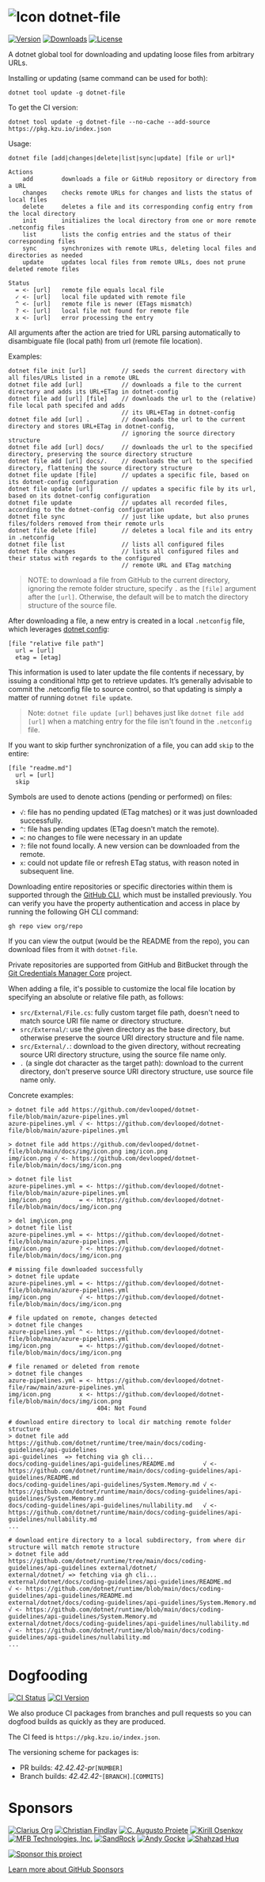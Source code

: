 ![Icon](https://raw.githubusercontent.com/devlooped/dotnet-file/main/docs/img/icon-32.png) dotnet-file
============

[![Version](https://img.shields.io/nuget/v/dotnet-file.svg?color=royalblue)](https://www.nuget.org/packages/dotnet-file)
[![Downloads](https://img.shields.io/nuget/dt/dotnet-file.svg?color=darkmagenta)](https://www.nuget.org/packages/dotnet-file)
[![License](https://img.shields.io/github/license/devlooped/dotnet-file.svg?color=blue)](https://github.com/devlooped/dotnet-file/blob/master/LICENSE)

<!-- #content -->
A dotnet global tool for downloading and updating loose files from arbitrary URLs.

Installing or updating (same command can be used for both):

```
dotnet tool update -g dotnet-file
```

To get the CI version:

```
dotnet tool update -g dotnet-file --no-cache --add-source https://pkg.kzu.io/index.json
```

Usage:

    dotnet file [add|changes|delete|list|sync|update] [file or url]*

    Actions
        add        downloads a file or GitHub repository or directory from a URL
        changes    checks remote URLs for changes and lists the status of local files
        delete     deletes a file and its corresponding config entry from the local directory
        init       initializes the local directory from one or more remote .netconfig files
        list       lists the config entries and the status of their corresponding files
        sync       synchronizes with remote URLs, deleting local files and directories as needed
        update     updates local files from remote URLs, does not prune deleted remote files

    Status
      = <- [url]   remote file equals local file
      ✓ <- [url]   local file updated with remote file
      ^ <- [url]   remote file is newer (ETags mismatch)
      ? <- [url]   local file not found for remote file
      x <- [url]   error processing the entry


All arguments after the action are tried for URL parsing automatically to 
disambiguate file (local path) from url (remote file location).

Examples:

    dotnet file init [url]          // seeds the current directory with all files/URLs listed in a remote URL
    dotnet file add [url]           // downloads a file to the current directory and adds its URL+ETag in dotnet-config
    dotnet file add [url] [file]    // downloads the url to the (relative) file local path specifed and adds
                                    // its URL+ETag in dotnet-config
    dotnet file add [url] .         // downloads the url to the current directory and stores URL+ETag in dotnet-config, 
                                    // ignoring the source directory structure
    dotnet file add [url] docs/     // downloads the url to the specified directory, preserving the source directory structure
    dotnet file add [url] docs/.    // downloads the url to the specified directory, flattening the source directory structure
    dotnet file update [file]       // updates a specific file, based on its dotnet-config configuration
    dotnet file update [url]        // updates a specific file by its url, based on its dotnet-config configuration
    dotnet file update              // updates all recorded files, according to the dotnet-config configuration
    dotnet file sync                // just like update, but also prunes files/folders removed from their remote urls
    dotnet file delete [file]       // deletes a local file and its entry in .netconfig
    dotnet file list                // lists all configured files
    dotnet file changes             // lists all configured files and their status with regards to the configured 
                                    // remote URL and ETag matching

> NOTE: to download a file from GitHub to the current directory, ignoring the remote folder structure, 
> specify `.` as the `[file]` argument after the `[url]`. Otherwise, the default will be to match the 
> directory structure of the source file.  


After downloading a file, a new entry is created in a local `.netconfig` file, which
leverages [dotnet config](https://github.com/kzu/dotnet-config):

    [file "relative file path"]
      url = [url]
      etag = [etag]

This information is used to later update the file contents if necessary, by issuing a 
conditional http get to retrieve updates. It’s generally advisable to commit the .netconfig file 
to source control, so that updating is simply a matter of running `dotnet file update`. 

> Note: `dotnet file update [url]` behaves just like `dotnet file add [url]` when a matching 
> entry for the file isn't found in the `.netconfig` file.

If you want to skip further synchronization of a file, you can add `skip` to the entire: 

    [file "readme.md"]
      url = [url]
      skip

Symbols are used to denote actions (pending or performed) on files:

* `√`: file has no pending updated (ETag matches) or it was just downloaded successfully.
* `^`: file has pending updates (ETag doesn't match the remote).
* `=`: no changes to file were necessary in an update
* `?`: file not found locally. A new version can be downloaded from the remote.
* `x`: could not update file or refresh ETag status, with reason noted in subsequent line.

Downloading entire repositories or specific directories within them is supported through the 
[GitHub CLI](https://cli.github.com/manual/installation), which must be installed previously. 
You can verify you have the property authentication and access in place by running the following 
GH CLI command:

    gh repo view org/repo

If you can view the output (would be the README from the repo), you can download files from it
with `dotnet-file`.


Private repositories are supported from GitHub and BitBucket through the 
[Git Credentials Manager Core](https://github.blog/2020-07-02-git-credential-manager-core-building-a-universal-authentication-experience/) 
project.

When adding a file, it's possible to customize the local file location by specifying an absolute 
or relative file path, as follows:

* `src/External/File.cs`: fully custom target file path, doesn't need to match source URI file name 
  or directory structure.
* `src/External/`: use the given directory as the base directory, but otherwise preserve the source 
  URI directory structure and file name.
* `src/External/.`: download to the given directory, without recreating source URI directory structure, 
  using the source file name only.
* `.` (a single dot character as the target path): download to the current directory, don't preserve 
  source URI directory structure, use source file name only.


Concrete examples:

    > dotnet file add https://github.com/devlooped/dotnet-file/blob/main/azure-pipelines.yml
    azure-pipelines.yml √ <- https://github.com/devlooped/dotnet-file/blob/main/azure-pipelines.yml

    > dotnet file add https://github.com/devlooped/dotnet-file/blob/main/docs/img/icon.png img/icon.png
    img/icon.png √ <- https://github.com/devlooped/dotnet-file/blob/main/docs/img/icon.png

    > dotnet file list
    azure-pipelines.yml = <- https://github.com/devlooped/dotnet-file/blob/main/azure-pipelines.yml
    img/icon.png        = <- https://github.com/devlooped/dotnet-file/blob/main/docs/img/icon.png

    > del img\icon.png
    > dotnet file list
    azure-pipelines.yml = <- https://github.com/devlooped/dotnet-file/blob/main/azure-pipelines.yml
    img/icon.png        ? <- https://github.com/devlooped/dotnet-file/blob/main/docs/img/icon.png

    # missing file downloaded successfully
    > dotnet file update
    azure-pipelines.yml = <- https://github.com/devlooped/dotnet-file/blob/main/azure-pipelines.yml
    img/icon.png        √ <- https://github.com/devlooped/dotnet-file/blob/main/docs/img/icon.png

    # file updated on remote, changes detected
    > dotnet file changes
    azure-pipelines.yml ^ <- https://github.com/devlooped/dotnet-file/blob/main/azure-pipelines.yml
    img/icon.png        = <- https://github.com/devlooped/dotnet-file/blob/main/docs/img/icon.png

    # file renamed or deleted from remote
    > dotnet file changes
    azure-pipelines.yml = <- https://github.com/devlooped/dotnet-file/raw/main/azure-pipelines.yml
    img/icon.png        x <- https://github.com/devlooped/dotnet-file/blob/main/docs/img/icon.png
                             404: Not Found

    # download entire directory to local dir matching remote folder structure
    > dotnet file add https://github.com/dotnet/runtime/tree/main/docs/coding-guidelines/api-guidelines
    api-guidelines  => fetching via gh cli...
    docs/coding-guidelines/api-guidelines/README.md        √ <- https://github.com/dotnet/runtime/main/docs/coding-guidelines/api-guidelines/README.md
    docs/coding-guidelines/api-guidelines/System.Memory.md √ <- https://github.com/dotnet/runtime/main/docs/coding-guidelines/api-guidelines/System.Memory.md
    docs/coding-guidelines/api-guidelines/nullability.md   √ <- https://github.com/dotnet/runtime/main/docs/coding-guidelines/api-guidelines/nullability.md
    ...

    # download entire directory to a local subdirectory, from where dir structure will match remote structure
    > dotnet file add https://github.com/dotnet/runtime/tree/main/docs/coding-guidelines/api-guidelines external/dotnet/
    external/dotnet/ => fetching via gh cli...
    external/dotnet/docs/coding-guidelines/api-guidelines/README.md        √ <- https://github.com/dotnet/runtime/blob/main/docs/coding-guidelines/api-guidelines/README.md
    external/dotnet/docs/coding-guidelines/api-guidelines/System.Memory.md √ <- https://github.com/dotnet/runtime/blob/main/docs/coding-guidelines/api-guidelines/System.Memory.md
    external/dotnet/docs/coding-guidelines/api-guidelines/nullability.md   √ <- https://github.com/dotnet/runtime/blob/main/docs/coding-guidelines/api-guidelines/nullability.md
    ...

<!-- #content -->

# Dogfooding

[![CI Status](https://github.com/devlooped/dotnet-file/workflows/build/badge.svg?branch=main)](https://github.com/devlooped/dotnet-file/actions?query=branch%3Amain+workflow%3Abuild+)
[![CI Version](https://img.shields.io/endpoint?url=https://shields.kzu.io/vpre/dotnet-file/main&label=nuget.ci&color=brightgreen)](https://pkg.kzu.io/index.json)

We also produce CI packages from branches and pull requests so you can dogfood builds as quickly as they are produced. 

The CI feed is `https://pkg.kzu.io/index.json`. 

The versioning scheme for packages is:

- PR builds: *42.42.42-pr*`[NUMBER]`
- Branch builds: *42.42.42-*`[BRANCH]`.`[COMMITS]`

<!-- include https://github.com/devlooped/sponsors/raw/main/footer.md -->
# Sponsors 

<!-- sponsors.md -->
[![Clarius Org](https://raw.githubusercontent.com/devlooped/sponsors/main/.github/avatars/clarius.png "Clarius Org")](https://github.com/clarius)
[![Christian Findlay](https://raw.githubusercontent.com/devlooped/sponsors/main/.github/avatars/MelbourneDeveloper.png "Christian Findlay")](https://github.com/MelbourneDeveloper)
[![C. Augusto Proiete](https://raw.githubusercontent.com/devlooped/sponsors/main/.github/avatars/augustoproiete.png "C. Augusto Proiete")](https://github.com/augustoproiete)
[![Kirill Osenkov](https://raw.githubusercontent.com/devlooped/sponsors/main/.github/avatars/KirillOsenkov.png "Kirill Osenkov")](https://github.com/KirillOsenkov)
[![MFB Technologies, Inc.](https://raw.githubusercontent.com/devlooped/sponsors/main/.github/avatars/MFB-Technologies-Inc.png "MFB Technologies, Inc.")](https://github.com/MFB-Technologies-Inc)
[![SandRock](https://raw.githubusercontent.com/devlooped/sponsors/main/.github/avatars/sandrock.png "SandRock")](https://github.com/sandrock)
[![Andy Gocke](https://raw.githubusercontent.com/devlooped/sponsors/main/.github/avatars/agocke.png "Andy Gocke")](https://github.com/agocke)
[![Shahzad Huq](https://raw.githubusercontent.com/devlooped/sponsors/main/.github/avatars/shahzadhuq.png "Shahzad Huq")](https://github.com/shahzadhuq)


<!-- sponsors.md -->

[![Sponsor this project](https://raw.githubusercontent.com/devlooped/sponsors/main/sponsor.png "Sponsor this project")](https://github.com/sponsors/devlooped)
&nbsp;

[Learn more about GitHub Sponsors](https://github.com/sponsors)

<!-- https://github.com/devlooped/sponsors/raw/main/footer.md -->
